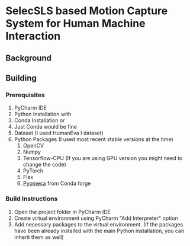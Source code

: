 # SelecSLS based Motion Capture System for Human Machine Interaction
## Background
## Building
### Prerequisites
1. PyCharm IDE
2. Python Installation with
3. Conda Installation or
4. Just Conda would be fine
5. Dataset (I used HumanEva I dataset)
6. Python Packages (I used most recent stable versions at the time)
   1. OpenCV
   2. Numpy
   3. Tensorflow-CPU (If you are using GPU version you might need to change the code)
   4. PyTorch
   5. Flax
   6. [Pyomeca](https://github.com/pyomeca) from Conda forge
### Build Instructions
1. Open the project folder in PyCharm IDE
2. Create virtual environment using PyCharm "Add Interpreter" option
3. Add necessary packages to the virtual environment. (If the packages have been already installed with the main Python installation, you can inherit them as well)